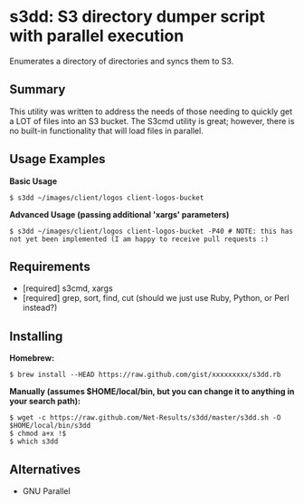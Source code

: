s3dd: S3 directory dumper script with parallel execution
========================================================


Enumerates a directory of directories and syncs them to S3.


Summary
-------

This utility was written to address the needs of those needing to quickly get a LOT of files into an S3 bucket. The S3cmd utility is great; however, there is no built-in functionality that will load files in parallel.


Usage Examples
--------------

**Basic Usage**

    $ s3dd ~/images/client/logos client-logos-bucket

**Advanced Usage (passing additional 'xargs' parameters)**

    $ s3dd ~/images/client/logos client-logos-bucket -P40 # NOTE: this has not yet been implemented (I am happy to receive pull requests :)


Requirements
------------

*   [required] s3cmd, xargs
*   [required] grep, sort, find, cut (should we just use Ruby, Python, or Perl instead?)


Installing
----------

**Homebrew:**

    $ brew install --HEAD https://raw.github.com/gist/xxxxxxxxx/s3dd.rb

**Manually (assumes $HOME/local/bin, but you can change it to anything in your search path):**

    $ wget -c https://raw.github.com/Net-Results/s3dd/master/s3dd.sh -O $HOME/local/bin/s3dd
    $ chmod a+x !$
    $ which s3dd


Alternatives
------------

- GNU Parallel


